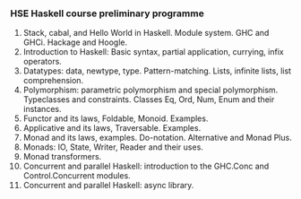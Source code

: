 ### HSE Haskell course preliminary programme

1. Stack, cabal, and Hello World in Haskell. Module system. GHC and GHCi. Hackage and Hoogle.
2. Introduction to Haskell: Basic syntax, partial application, currying, infix operators.
3. Datatypes: data, newtype, type. Pattern-matching. Lists, infinite lists, list comprehension.
4. Polymorphism: parametric polymorphism and special polymorphism. Typeclasses and constraints. Classes Eq, Ord, Num, Enum and their instances.
5. Functor and its laws, Foldable, Monoid. Examples.
6. Applicative and its laws, Traversable. Examples.
7. Monad and its laws, examples. Do-notation. Alternative and Monad Plus.
8. Monads: IO, State, Writer, Reader and their uses.
9. Monad transformers.
10. Concurrent and parallel Haskell: introduction to the GHC.Conc and Control.Concurrent modules.
11. Concurrent and parallel Haskell: async library.
